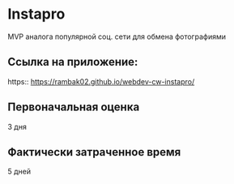# Instapro

MVP аналога популярной соц. сети для обмена фотографиями

## Ссылка на приложение:

https:: https://rambak02.github.io/webdev-cw-instapro/

## Первоначальная оценка

3 дня

## Фактически затраченное время

5 дней
